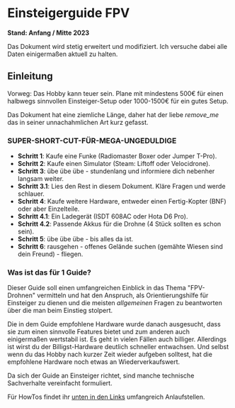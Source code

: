 # Einsteigerguide FPV

**Stand: Anfang / Mitte 2023**

Das Dokument wird stetig erweitert und modifiziert. Ich versuche dabei alle Daten einigermaßen aktuell zu halten.

## Einleitung

Vorweg: Das Hobby kann teuer sein. Plane mit mindestens 500€ für einen halbwegs sinnvollen Einsteiger-Setup oder 1000-1500€ für ein gutes Setup.

Das Dokument hat eine ziemliche Länge, daher hat der liebe *remove_me* das in seiner unnachahmlichen Art kurz gefasst.

### SUPER-SHORT-CUT-FÜR-MEGA-UNGEDULDIGE

- **Schritt 1**: Kaufe eine Funke (Radiomaster Boxer oder Jumper T-Pro).
- **Schritt 2**: Kaufe einen Simulator (Steam: Liftoff oder Velocidrone).
- **Schritt 3**: übe übe übe - stundenlang und informiere dich nebenher langsam weiter.
- **Schritt 3.1**: Lies den Rest in diesem Dokument. Kläre Fragen und werde schlauer.
- **Schritt 4**: Kaufe weitere Hardware, entweder einen Fertig-Kopter (BNF) oder aber Einzelteile.
- **Schritt 4.1**: Ein Ladegerät (ISDT 608AC oder Hota D6 Pro).
- **Schritt 4.2**: Passende Akkus für die Drohne (4 Stück sollten es schon sein).
- **Schritt 5**: übe übe übe - bis alles da ist.
- **Schritt 6**: rausgehen - offenes Gelände suchen (gemähte Wiesen sind dein Freund) - fliegen.

### Was ist das für 1 Guide?

Dieser Guide soll einen umfangreichen Einblick in das Thema "FPV-Drohnen" vermitteln und hat den Anspruch, als Orientierungshilfe für Einsteiger zu dienen und die meisten *allgemeinen* Fragen zu beantworten über die man beim Einstieg stolpert.

Die in dem Guide empfohlene Hardware wurde danach ausgesucht, dass sie zum einen sinnvolle Features bietet und zum anderen auch einigermaßen wertstabil ist. Es geht in vielen Fällen auch billiger. Allerdings ist wirst du der Billigst-Hardware deutlich schneller entwachsen. Und selbst wenn du das Hobby nach kurzer Zeit wieder aufgeben solltest, hat die empfohlene Hardware noch etwas an Wiederverkaufswert.

Da sich der Guide an Einsteiger richtet, sind manche technische Sachverhalte vereinfacht formuliert.

Für HowTos findet ihr [unten in den Links](/008_linklist.html) umfangreich Anlaufstellen.
